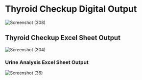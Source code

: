 # Thyroid Checkup Digital Output
![Screenshot (308)](https://user-images.githubusercontent.com/98869615/160247885-21c61d19-ebb6-44f4-8958-78fdd25c7b9c.png)
## Thyroid Checkup Excel Sheet Output
![Screenshot (304)](https://user-images.githubusercontent.com/98869615/160247916-19768f3a-7f54-4f08-b523-4c0b05a95f77.png)
### Urine Analysis Excel Sheet Output
![Screenshot (36)](https://user-images.githubusercontent.com/98837074/160249127-bde48b15-0bcb-4b65-899e-c59bb5d6824d.png)
